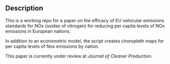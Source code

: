 ## Description

This is a working repo for a paper on the efficacy of EU vehicular emissions standards for NOx (oxides of nitrogen) for reducing per capita levels of NOx emissions in European nations.

In addition to an econometric model, the script creates choropleth maps for per capita levels of Nox emissions by nation.

This paper is currently under review at *Journal of Cleaner Production*.
